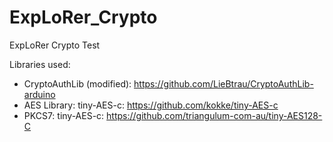 # ExpLoRer_Crypto
ExpLoRer Crypto Test

Libraries used:
  * CryptoAuthLib (modified): https://github.com/LieBtrau/CryptoAuthLib-arduino
  * AES Library: tiny-AES-c: https://github.com/kokke/tiny-AES-c
  * PKCS7: tiny-AES-c: https://github.com/triangulum-com-au/tiny-AES128-C 
